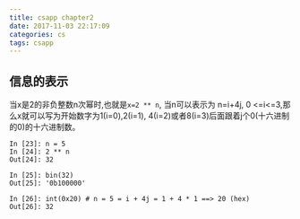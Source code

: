 ```yaml
---
title: csapp chapter2
date: 2017-11-03 22:17:09
categories: cs
tags: csapp
---
```

## 信息的表示
当x是2的非负整数n次幂时,也就是`x=2 ** n`, 当n可以表示为
n=i+4j, 0 <=i<=3,那么x就可以写为开始数字为1(i=0),2(i=1),
4(i=2)或者8(i=3)后面跟着j个0(十六进制的0)的十六进制数。
```
In [23]: n = 5
In [24]: 2 ** n
Out[24]: 32

In [25]: bin(32)
Out[25]: '0b100000'

In [26]: int(0x20) # n = 5 = i + 4j = 1 + 4 * 1 ==> 20 (hex)
Out[26]: 32 
```
